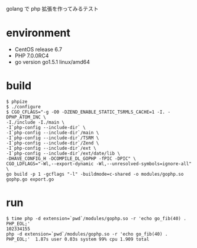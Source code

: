 golang で php 拡張を作ってみるテスト

# environment
* CentOS release 6.7
* PHP 7.0.0RC4
* go version go1.5.1 linux/amd64

# build

```
$ phpize
$ ./configure
$ CGO_CFLAGS="-g -O0 -DZEND_ENABLE_STATIC_TSRMLS_CACHE=1 -I. -DPHP_ATOM_INC \
-I./include -I./main \
-I`php-config --include-dir` \
-I`php-config --include-dir`/main \
-I`php-config --include-dir`/TSRM \
-I`php-config --include-dir`/Zend \
-I`php-config --include-dir`/ext \
-I`php-config --include-dir`/ext/date/lib \
-DHAVE_CONFIG_H -DCOMPILE_DL_GOPHP -fPIC -DPIC" \
CGO_LDFLAGS="-Wl,--export-dynamic -Wl,--unresolved-symbols=ignore-all" \
go build -p 1 -gcflags "-l" -buildmode=c-shared -o modules/gophp.so gophp.go export.go

```

# run

```
$ time php -d extension=`pwd`/modules/gophp.so -r 'echo go_fib(40) . PHP_EOL;'
102334155
php -d extension=`pwd`/modules/gophp.so -r 'echo go_fib(40) . PHP_EOL;'  1.87s user 0.03s system 99% cpu 1.909 total

```

